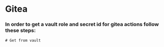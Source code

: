 # Gitea
### In order to get a vault role and secret id for gitea actions follow these steps:
```
# Get from vault

```